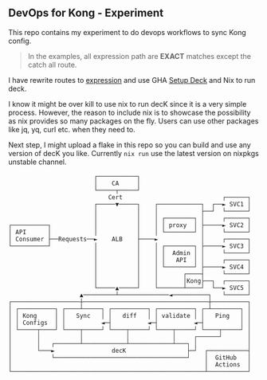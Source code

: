 ## DevOps for Kong - Experiment

This repo contains my experiment to do devops workflows to sync Kong config.

> In the examples, all expression path are **EXACT** matches except the catch all route.

I have rewrite routes to [expression](https://docs.konghq.com/gateway/latest/reference/router-expressions-language/#main) and use GHA [Setup Deck](https://github.com/marketplace/actions/setup-deck) and Nix to run deck.

I know it might be over kill to use nix to run decK since it is a very simple process. However, the reason to include nix is to showcase the possibility as nix provides so many packages on the fly. Users can use other packages like jq, yq, curl etc. when they need to.

Next step, I might upload a flake in this repo so you can build and use any version of decK you like. Currently `nix run` use the latest version on nixpkgs unstable channel.

```text
                        ┌───────────┐
                        │    CA     │
                        └─────┬─────┘
                            Cert                            ┌──────┐
                        ┌─────▼─────┐    ┌────────────┐  ┌──► SVC1 │
                        │           │    │            ├──┘  └──────┘
                        │           │    │ ┌────────┐ │     ┌──────┐
┌──────────┐            │           │    │ │ proxy  │ ├─────► SVC2 │
│ API      │            │           │    │ └────────┘ │     └──────┘
│ Consumer ├──Requests──►    ALB    ├────►            │     ┌──────┐
└──────────┘            │           │    │ ┌────────┐ ├─────► SVC3 │
                        │           │    │ │  Admin │ │     └──────┘
                        │           │    │ │   API  │ │     ┌──────┐
                        │           │    │ └────────┘ ├─────► SVC4 │
                        │           │    │       ┌────┤     └──────┘
                        │           │    │       │Kong├──┐  ┌──────┐
                        └─────▲─────┘    └───────┴────┘  └──► SVC5 │
                    ▲─────────┴──────────────◄──────────┐   └──────┘
┌───────────────────┼───────────────────────────────────┼──────────┐
│ ┌──────────┐ ┌────┴─────┐ ┌──────────┐ ┌──────────┐ ┌─┴────────┐ │
│ │ Kong     │ │   Sync   │ │   diff   │ │ validate │ │   Ping   │ │
│ │ Configs  │ │          ◄─┤          ◄─┤          ◄─┤          │ │
│ └─────┬────┘ └────┬─────┘ └────┬─────┘ └────┬─────┘ └────┬─────┘ │
│       │           │            │            │     ┌──────┘       │
│       │   ┌───────┴────────────┴────────────┴───┐ │              │
│       └───►                decK                 ├─┘  ┌───────────┤
│           └─────────────────────────────────────┘    │  GitHub   │
│                                                      │  Actions  │
└──────────────────────────────────────────────────────┴───────────┘
```
